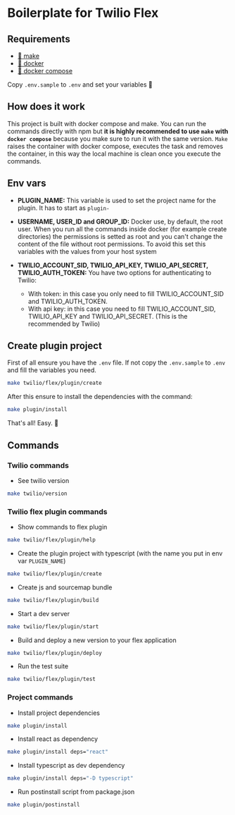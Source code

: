 # Boilerplate for Twilio Flex

## Requirements

- [🦬 make](https://www.gnu.org/software/make/)
- [🐳 docker](https://www.docker.com/)
- [🐳 docker compose](https://docs.docker.com/compose/)

Copy `.env.sample` to `.env` and set your variables 📝

## How does it work

This project is built with docker compose and make. You can run the commands directly with npm but **it is highly recommended to use `make` with `docker compose`** because you make sure to run it with the same version. `Make` raises the container with docker compose, executes the task and removes the container, in this way the local machine is clean once you execute the commands.

## Env vars

- **PLUGIN_NAME:** This variable is used to set the project name for the plugin. It has to start as `plugin-`

- **USERNAME, USER_ID and GROUP_ID:** Docker use, by default, the root user. When you run all the commands inside docker (for example create directories) the permissions is setted as root and you can't change the content of the file without root permissions. To avoid this set this variables with the values from your host system

- **TWILIO_ACCOUNT_SID, TWILIO_API_KEY, TWILIO_API_SECRET, TWILIO_AUTH_TOKEN:** You have two options for authenticating to Twilio:
    - With token: in this case you only need to fill TWILIO_ACCOUNT_SID and TWILIO_AUTH_TOKEN.
    - With api key: in this case you need to fill TWILIO_ACCOUNT_SID, TWILIO_API_KEY and TWILIO_API_SECRET. (This is the recommended by Twilio)

## Create plugin project

First of all ensure you have the `.env` file. If not copy the `.env.sample` to `.env` and fill the variables you need. 

```sh
make twilio/flex/plugin/create
```

After this ensure to install the dependencies with the command:

```sh
make plugin/install
```

That's all! Easy. 🚀

## Commands

### Twilio commands

- See twilio version
```sh
make twilio/version
```

### Twilio flex plugin commands

- Show commands to flex plugin
```sh
make twilio/flex/plugin/help
```

- Create the plugin project with typescript (with the name you put in env var `PLUGIN_NAME`)
```sh
make twilio/flex/plugin/create
```

- Create js and sourcemap bundle
```sh
make twilio/flex/plugin/build
```

- Start a dev server
```sh
make twilio/flex/plugin/start
```

- Build and deploy a new version to your flex application
```sh
make twilio/flex/plugin/deploy
```

- Run the test suite
```sh
make twilio/flex/plugin/test
```

### Project commands

- Install project dependencies
```sh
make plugin/install
```

- Install react as dependency
```sh
make plugin/install deps="react"
```

- Install typescript as dev dependency
```sh
make plugin/install deps="-D typescript"
```

- Run postinstall script from package.json
```sh
make plugin/postinstall
```
